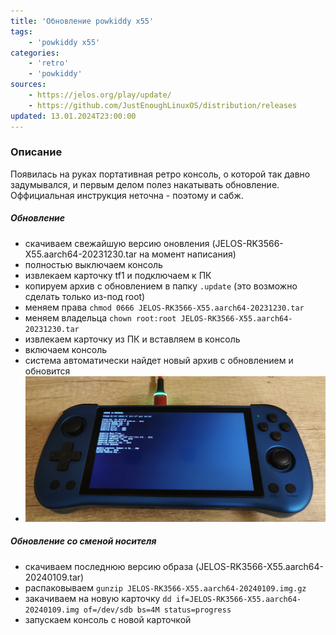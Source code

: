 ```yaml
---
title: 'Обновление powkiddy x55'
tags: 
    - 'powkiddy x55'
categories:
    - 'retro'
    - 'powkiddy'
sources:
    - https://jelos.org/play/update/
    - https://github.com/JustEnoughLinuxOS/distribution/releases
updated: 13.01.2024T23:00:00
---
```


### Описание
Появилась на руках портативная ретро консоль, о которой так давно задумывался, и первым делом полез накатывать обновление. Оффициальная инструкция неточна - поэтому и сабж.

##### Обновление
* скачиваем свежайшую версию оновления (JELOS-RK3566-X55.aarch64-20231230.tar на момент написания)
* полностью выключаем консоль
* извлекаем карточку tf1 и подключаем к ПК
* копируем архив с обновлением в папку `.update` (это возможно сделать только из-под root)
* меняем права `chmod 0666 JELOS-RK3566-X55.aarch64-20231230.tar`
* меняем владельца `chown root:root JELOS-RK3566-X55.aarch64-20231230.tar`
* извлекаем карточку из ПК и вставляем в консоль
* включаем консоль
* система автоматически найдет новый архив с обновлением и обновится
* ![результат](/images/2024.01.03-x55.jpg)

##### Обновление со сменой носителя
* скачиваем последнюю версию образа (JELOS-RK3566-X55.aarch64-20240109.tar)
* распаковываем `gunzip JELOS-RK3566-X55.aarch64-20240109.img.gz`
* закачиваем на новую карточку `dd if=JELOS-RK3566-X55.aarch64-20240109.img of=/dev/sdb bs=4M status=progress`
* запускаем консоль с новой карточкой